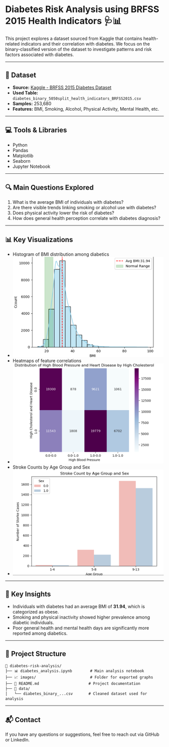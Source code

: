 # Diabetes Risk Analysis using BRFSS 2015 Health Indicators 🩺📊

This project explores a dataset sourced from Kaggle that contains health-related indicators and their correlation with diabetes. We focus on the binary-classified version of the dataset to investigate patterns and risk factors associated with diabetes.

---

## 📂 Dataset

- **Source:** [Kaggle - BRFSS 2015 Diabetes Dataset](https://www.kaggle.com)
- **Used Table:** `diabetes_binary_5050split_health_indicators_BRFSS2015.csv`
- **Samples:** 253,680
- **Features:** BMI, Smoking, Alcohol, Physical Activity, Mental Health, etc.

---

## 💻 Tools & Libraries

- Python  
- Pandas  
- Matplotlib  
- Seaborn  
- Jupyter Notebook  

---

## 🔍 Main Questions Explored

1. What is the average BMI of individuals with diabetes?
2. Are there visible trends linking smoking or alcohol use with diabetes?
3. Does physical activity lower the risk of diabetes?
4. How does general health perception correlate with diabetes diagnosis?

---

## 📊 Key Visualizations

- Histogram of BMI distribution among diabetics 
- ![Histogram](https://github.com/Esraa-MOhamed7/Diabetes-Risk-Analysis-using-BRFSS-2015-Health-Indicators/blob/main/Histogram%20for%20Average%20BMI.png) 
-  Heatmaps of feature correlations
-  ![Heatmap](https://github.com/Esraa-MOhamed7/Diabetes-Risk-Analysis-using-BRFSS-2015-Health-Indicators/blob/main/Heatmap%20for%20Distribution%20of%20High%20Blood%20Pressure%20and%20Heart%20Disease%20by%20High%20Cholesterol.png)
- Stroke Counts by Age Group and Sex
- ![AgeGroup](https://github.com/Esraa-MOhamed7/Diabetes-Risk-Analysis-using-BRFSS-2015-Health-Indicators/blob/main/Screenshot%202025-07-28%20091509.png)    

---

## 🧠 Key Insights

- Individuals with diabetes had an average BMI of **31.94**, which is categorized as obese.  
- Smoking and physical inactivity showed higher prevalence among diabetic individuals.  
- Poor general health and mental health days are significantly more reported among diabetics.  

---

## 📁 Project Structure

```
📁 diabetes-risk-analysis/
├── 📊 diabetes_analysis.ipynb        # Main analysis notebook
├── 📈 images/                        # Folder for exported graphs
├── 📄 README.md                      # Project documentation
├── 📂 data/
│   └── diabetes_binary_...csv       # Cleaned dataset used for analysis
```

---

## 📬 Contact

If you have any questions or suggestions, feel free to reach out via GitHub or LinkedIn.
